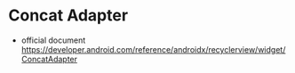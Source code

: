 # Concat Adapter
* official document https://developer.android.com/reference/androidx/recyclerview/widget/ConcatAdapter
